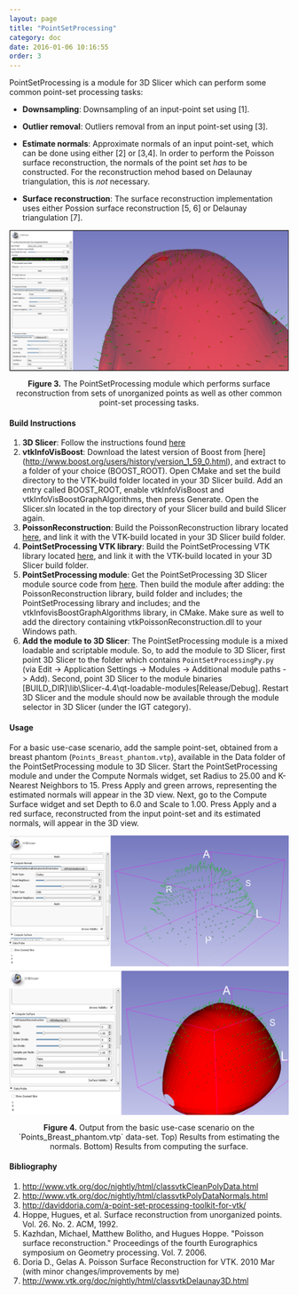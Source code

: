 ```yaml
---
layout: page
title: "PointSetProcessing"
category: doc
date: 2016-01-06 10:16:55
order: 3
---
```

PointSetProcessing is a module for 3D Slicer which can perform some common point-set processing tasks:

* **Downsampling**: Downsampling of an input-point set using [1].

* **Outlier removal**: Outliers removal from an input point-set using [3].

* **Estimate normals**:  Approximate normals of an input point-set, which can be done using either [2] or [3,4]. In order to perform the Poisson surface reconstruction, the normals of the point set *has* to be constructed.  For the reconstruction mehod based on Delaunay triangulation, this is *not* necessary.

* **Surface reconstruction**: The surface reconstruction implementation uses either Possion surface reconstruction [5, 6] or Delaunay triangulation [7].

<p align="center">
<img src="https://raw.githubusercontent.com/HGGM-LIM/ConoSurf/gh-pages/images/Fig3b.PNG" alt="Fig3b" align="middle" style="width: 600px;"/>
</p>
</p>
<p align="center">
<b>Figure 3.</b> The PointSetProcessing module which performs surface reconstruction from sets of unorganized points as well as other common point-set processing tasks.
</p>

#### Build Instructions
1. **3D Slicer**: Follow the instructions found [here](http://www.slicer.org/slicerWiki/index.php/Documentation/Nightly/Developers/Build_Instructions)
2. **vtkInfoVisBoost**: Download the latest version of Boost from [here] (http://www.boost.org/users/history/version_1_59_0.html), and extract to a folder of your choice (BOOST_ROOT). Open CMake and set the build directory to the VTK-build folder located in your 3D Slicer build. Add an entry called BOOST_ROOT, enable vtkInfoVisBoost and vtkInfoVisBoostGraphAlgorithms, then press Generate. Open the Slicer.sln located in the top directory of your Slicer build and build Slicer again.
4. **PoissonReconstruction**: Build the PoissonReconstruction library located [here]( https://github.com/daviddoria/PoissonReconstruction), and link it with the VTK-build located in your 3D Slicer build folder.
5. **PointSetProcessing VTK library**: Build the PointSetProcessing VTK library located [here](https://github.com/daviddoria/PointSetProcessing), and link it with the VTK-build located in your 3D Slicer build folder.
6. **PointSetProcessing module**: Get the PointSetProcessing 3D Slicer module source code from [here](https://github.com/HGGM-LIM/ConoSurf/). Then build the module after adding: the PoissonReconstruction library, build folder and includes; the PointSetProcessing library and includes; and the vtkInfovisBoostGraphAlgorithms library, in CMake. Make sure as well to add the directory containing vtkPoissonReconstruction.dll to your Windows path.
7. **Add the module to 3D Slicer**: The PointSetProcessing module is a mixed loadable and scriptable module. So, to add the module to 3D Slicer, first point 3D Slicer to the folder which contains `PointSetProcessingPy.py` (via Edit -> Application Settings -> Modules -> Additional module paths -> Add). Second, point 3D Slicer to the module binaries [BUILD_DIR]\lib\Slicer-4.4\qt-loadable-modules\[Release/Debug]. Restart 3D Slicer and the module should now be available through the module selector in 3D Slicer (under the IGT category).

#### Usage
For a basic use-case scenario, add the sample point-set, obtained from a breast phantom (`Points_Breast_phantom.vtp`), available in the Data folder of the PointSetProcessing module to 3D Slicer. Start the PointSetProcessing module and under the Compute Normals widget, set Radius to 25.00 and K-Nearest Neighbors to 15. Press Apply and green arrows, representing the estimated normals will appear in the 3D view. Next, go to the Compute Surface widget and set Depth to 6.0 and Scale to 1.00. Press Apply and a red surface, reconstructed from the input point-set and its estimated normals, will appear in the 3D view.

<p align="center">
<img src="https://raw.githubusercontent.com/HGGM-LIM/ConoSurf/gh-pages/images/PP_sample.PNG" alt="PP_sample" align="middle" style="width: 600px;"/>
</p>
</p>
<p align="center">
<b>Figure 4.</b> Output from the basic use-case scenario on the `Points_Breast_phantom.vtp` data-set. Top) Results from estimating the normals. Bottom) Results from computing the surface.
</p>

#### Bibliography
1. http://www.vtk.org/doc/nightly/html/classvtkCleanPolyData.html
2. http://www.vtk.org/doc/nightly/html/classvtkPolyDataNormals.html
3. http://daviddoria.com/a-point-set-processing-toolkit-for-vtk/
4. Hoppe, Hugues, et al. Surface reconstruction from unorganized points. Vol. 26. No. 2. ACM, 1992.
5. Kazhdan, Michael, Matthew Bolitho, and Hugues Hoppe. "Poisson surface reconstruction." Proceedings of the fourth Eurographics symposium on Geometry processing. Vol. 7. 2006.
6. Doria D., Gelas A. Poisson Surface Reconstruction for VTK. 2010 Mar (with minor changes/improvements by me)
7. http://www.vtk.org/doc/nightly/html/classvtkDelaunay3D.html 


